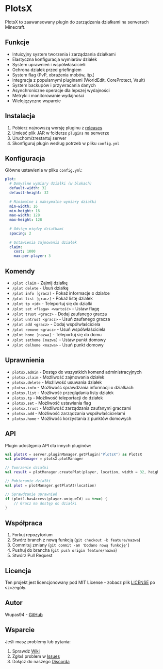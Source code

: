 # PlotsX

PlotsX to zaawansowany plugin do zarządzania działkami na serwerach Minecraft.

## Funkcje

- Intuicyjny system tworzenia i zarządzania działkami
- Elastyczna konfiguracja wymiarów działek
- System uprawnień i współwłaścicieli
- Ochrona działek przed griefingiem
- System flag (PvP, obrażenia mobów, itp.)
- Integracja z popularnymi pluginami (WorldEdit, CoreProtect, Vault)
- System backupów i przywracania danych
- Asynchroniczne operacje dla lepszej wydajności
- Metryki i monitorowanie wydajności
- Wielojęzyczne wsparcie

## Instalacja

1. Pobierz najnowszą wersję pluginu z [releases](https://github.com/wupas94/plotsx/releases)
2. Umieść plik JAR w folderze `plugins` na serwerze
3. Uruchom/zrestartuj serwer
4. Skonfiguruj plugin według potrzeb w pliku `config.yml`

## Konfiguracja

Główne ustawienia w pliku `config.yml`:

```yaml
plot:
  # Domyślne wymiary działki (w blokach)
  default-width: 32
  default-height: 32
  
  # Minimalne i maksymalne wymiary działki
  min-width: 16
  min-height: 16
  max-width: 128
  max-height: 128
  
  # Odstęp między działkami
  spacing: 2
  
  # Ustawienia zajmowania działek
  claim:
    cost: 1000
    max-per-player: 3
```

## Komendy

- `/plot claim` - Zajmij działkę
- `/plot delete` - Usuń działkę
- `/plot info [gracz]` - Pokaż informacje o działce
- `/plot list [gracz]` - Pokaż listę działek
- `/plot tp <id>` - Teleportuj się do działki
- `/plot set <flaga> <wartość>` - Ustaw flagę
- `/plot trust <gracz>` - Dodaj zaufanego gracza
- `/plot untrust <gracz>` - Usuń zaufanego gracza
- `/plot add <gracz>` - Dodaj współwłaściciela
- `/plot remove <gracz>` - Usuń współwłaściciela
- `/plot home [nazwa]` - Teleportuj się do domu
- `/plot sethome [nazwa]` - Ustaw punkt domowy
- `/plot delhome <nazwa>` - Usuń punkt domowy

## Uprawnienia

- `plotsx.admin` - Dostęp do wszystkich komend administracyjnych
- `plotsx.claim` - Możliwość zajmowania działek
- `plotsx.delete` - Możliwość usuwania działek
- `plotsx.info` - Możliwość sprawdzania informacji o działkach
- `plotsx.list` - Możliwość przeglądania listy działek
- `plotsx.tp` - Możliwość teleportacji do działek
- `plotsx.set` - Możliwość ustawiania flag
- `plotsx.trust` - Możliwość zarządzania zaufanymi graczami
- `plotsx.add` - Możliwość zarządzania współwłaścicielami
- `plotsx.home` - Możliwość korzystania z punktów domowych

## API

Plugin udostępnia API dla innych pluginów:

```kotlin
val plotsX = server.pluginManager.getPlugin("PlotsX") as PlotsX
val plotManager = plotsX.plotManager

// Tworzenie działki
val result = plotManager.createPlot(player, location, width = 32, height = 32)

// Pobieranie działki
val plot = plotManager.getPlotAt(location)

// Sprawdzanie uprawnień
if (plot?.hasAccess(player.uniqueId) == true) {
    // Gracz ma dostęp do działki
}
```

## Współpraca

1. Forkuj repozytorium
2. Stwórz branch z nową funkcją (`git checkout -b feature/nazwa`)
3. Commituj zmiany (`git commit -am 'Dodano nową funkcję'`)
4. Pushuj do brancha (`git push origin feature/nazwa`)
5. Stwórz Pull Request

## Licencja

Ten projekt jest licencjonowany pod MIT License - zobacz plik [LICENSE](LICENSE) po szczegóły.

## Autor

Wupas94 - [GitHub](https://github.com/wupas94)

## Wsparcie

Jeśli masz problemy lub pytania:

1. Sprawdź [Wiki](https://github.com/wupas94/plotsx/wiki)
2. Zgłoś problem w [Issues](https://github.com/wupas94/plotsx/issues)
3. Dołącz do naszego [Discorda](https://discord.gg/plotsx)
